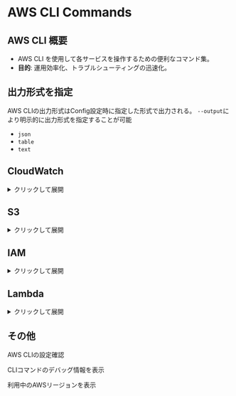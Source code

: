 # AWS CLI Commands

## AWS CLI 概要
- AWS CLI を使用して各サービスを操作するための便利なコマンド集。
- **目的**: 運用効率化、トラブルシューティングの迅速化。

## 出力形式を指定
AWS CLIの出力形式はConfig設定時に指定した形式で出力される。
`--output`により明示的に出力形式を指定することが可能

- `json` 
- `table` 
- `text` 


## CloudWatch
<details>
<summary>クリックして展開</summary>
### 基本構文
```
aws logs [COMMAND] --[OPTION] <VALUE>
```

- `COMMAND`: 実行するサブコマンド（例: describe-log-groups, get-log-events）
- `OPTION`: コマンドのオプション（例: -log-group-name-prefix）
- `VALUE`: 指定する値

### CloudWatchログをフィルタして確認
特定の文字列を含むログを検索
```
aws logs filter-log-events --log-group-name <LogGroupName> --filter-pattern "ERROR"
```

### ロググループをリアルタイム表示
新しいログをリアルタイム表示

```
aws logs tail --follow --filter 'ERROR' --format short  <LogGroupName> 
```

### 対象のロググループ/ストリーム検索

ロググループを検索
```
aws logs describe-log-groups --query "logGroups[*].logGroupName" --output table
```

ログストリームを検索

最新のログストリームを取得
```
aws logs describe-log-streams --log-group-name <LogGroupName> order-by LastEventTime --descending --limit 10
```

ストリーム名に特定パターンが含まれる場合のフィルタリング
```
aws logs describe-log-streams --log-group-name <LogGroupName> --query "logStreams[?contains(logStreamName, '<フィルタ文字列>')].[logStreamName]"
```
</details>

## S3
<details>
<summary>クリックして展開</summary>
### 基本構文
```
aws s3 [COMMAND] [OPTIONS]
```
- `COMMAND`: 実行するサブコマンド（例: ls,cp,mv）
- `OPTIONS`: オプション（例: --recursive, --exclude）

　
### S3バケット確認
S3バケット一覧表示
```
aws s3 ls
```

対象バケット一覧表示
```
aws s3 ls s3://<バケット名>/
```

再帰的にgrep条件でオブジェクトを抽出
```
aws s3 ls s3://<バケット名>/ --recursive | grep "\.tsv"
```
日付による降順ソート
```
aws s3 ls s3://<バケット名>/ --recursive |sort -k1,2 -r| tail -n 10
```

### S3オブジェクトのコピー

S3およびローカル間でのコピー
```
aws s3 cp [コピー元(localパス/S3 URI)] [コピー先(localパス/S3 URI)]
```

パスに`-`を指定することで標準出力
```
aws s3 cp s3://<バケット名>/<オブジェクト> -
```

Zip化されているログ（trailやCFのログ）等ダウンロードすることなく確認可能
```
aws s3 cp s3://<バケット名>/<オブジェクト>.gz - | zless
aws s3 cp s3://<バケット名>/<オブジェクト>.gz - | gunzip | grep "文字列"
```

### S3オブジェクトの削除
単一オブジェクトの削除
```
aws s3 rm s3://<バケット名>/<オブジェクト>
```

ディレクトリごと削除
```
aws s3 rm s3://<バケット名>/<オブジェクト>/ --recursive
```

ディレクトリごと削除
```
aws s3 rm s3://<バケット名>/<オブジェクト>/ --recursive
```
特定ファイル名のみ削除
```
aws s3 rm s3://<バケット名>/<オブジェクト>/ --exclude "*" --include "*.tsv" --recursive
```
**詳細**
- `--exclde "*"`:すべてのファイルを削除対象から除外
- `--include "*.tsv"`:指定の拡張子のみを削除対象に含める

※bashに渡して`grep`,`awk`等を使ってローカル処理も可能だが、大量データを扱う場合
AWS CLI使うほうが効率的
</details>


## IAM
<details>
<summary>クリックして展開</summary>
IAMロールにアタッチされているポリシー一覧を表示

```
aws iam list-attached-role-policies --role-name RoleName
```
</details>

## Lambda
<details>
<summary>クリックして展開</summary>
Lambda関数をローカルにダウンロード

```
aws lambda get-function --function-name LambdaFunctionName --query 'Code.Location' --output text | wget -O lambda_function.zip -

```

Lambda関数に設定している環境変数を表示
```
aws lambda get-function-configuration --function-name YourLambdaFunctionName --query 'Environment.Variables'
```
</details>


## その他
AWS CLIの設定確認

CLIコマンドのデバッグ情報を表示

利用中のAWSリージョンを表示